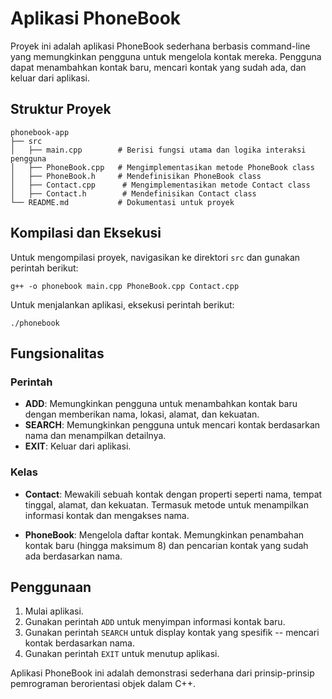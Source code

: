 # Aplikasi PhoneBook

Proyek ini adalah aplikasi PhoneBook sederhana berbasis command-line yang memungkinkan pengguna untuk mengelola kontak mereka. Pengguna dapat menambahkan kontak baru, mencari kontak yang sudah ada, dan keluar dari aplikasi.

## Struktur Proyek
```
phonebook-app
├── src
│   ├── main.cpp        # Berisi fungsi utama dan logika interaksi pengguna
│   ├── PhoneBook.cpp   # Mengimplementasikan metode PhoneBook class
│   ├── PhoneBook.h     # Mendefinisikan PhoneBook class
│   ├── Contact.cpp      # Mengimplementasikan metode Contact class
│   ├── Contact.h        # Mendefinisikan Contact class
└── README.md           # Dokumentasi untuk proyek
```

## Kompilasi dan Eksekusi

Untuk mengompilasi proyek, navigasikan ke direktori `src` dan gunakan perintah berikut:


```
g++ -o phonebook main.cpp PhoneBook.cpp Contact.cpp
```

Untuk menjalankan aplikasi, eksekusi perintah berikut:


```
./phonebook
```

## Fungsionalitas

### Perintah

- **ADD**: Memungkinkan pengguna untuk menambahkan kontak baru dengan memberikan nama, lokasi, alamat, dan kekuatan.
- **SEARCH**: Memungkinkan pengguna untuk mencari kontak berdasarkan nama dan menampilkan detailnya.
- **EXIT**: Keluar dari aplikasi.

### Kelas

- **Contact**: Mewakili sebuah kontak dengan properti seperti nama, tempat tinggal, alamat, dan kekuatan. Termasuk metode untuk menampilkan informasi kontak dan mengakses nama.

- **PhoneBook**: Mengelola daftar kontak. Memungkinkan penambahan kontak baru (hingga maksimum 8) dan pencarian kontak yang sudah ada berdasarkan nama.

## Penggunaan

1. Mulai aplikasi.
2. Gunakan perintah `ADD` untuk menyimpan informasi kontak baru.
3. Gunakan perintah `SEARCH` untuk display kontak yang spesifik -- mencari kontak berdasarkan nama.
4. Gunakan perintah `EXIT` untuk menutup aplikasi.

Aplikasi PhoneBook ini adalah demonstrasi sederhana dari prinsip-prinsip pemrograman berorientasi objek dalam C++.
